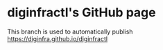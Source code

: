 # diginfractl's GitHub page

This branch is used to automatically publish https://diginfra.github.io/diginfractl
